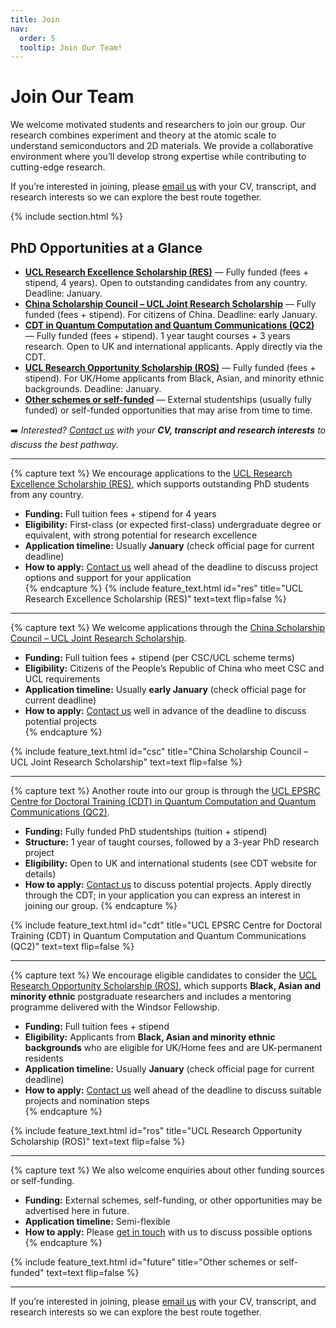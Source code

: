 ```yaml
---
title: Join
nav:
  order: 5
  tooltip: Join Our Team!
---
```


# Join Our Team

We welcome motivated students and researchers to join our group. Our research combines experiment and theory at the atomic scale to understand semiconductors and 2D materials. We provide a collaborative environment where you’ll develop strong expertise while contributing to cutting-edge research.

If you’re interested in joining, please [email us](/contact) with your CV, transcript, and research interests so we can explore the best route together.

{% include section.html %}

## PhD Opportunities at a Glance

- **[UCL Research Excellence Scholarship (RES)](#res)** — Fully funded (fees + stipend, 4 years). Open to outstanding candidates from any country. Deadline: January.  
- **[China Scholarship Council – UCL Joint Research Scholarship](#csc)** — Fully funded (fees + stipend). For citizens of China. Deadline: early January.  
- **[CDT in Quantum Computation and Quantum Communications (QC2)](#cdt)** — Fully funded (fees + stipend). 1 year taught courses + 3 years research. Open to UK and international applicants. Apply directly via the CDT.  
- **[UCL Research Opportunity Scholarship (ROS)](#ros)** — Fully funded (fees + stipend). For UK/Home applicants from Black, Asian, and minority ethnic backgrounds. Deadline: January.  
- **[Other schemes or self-funded](#future)** — External studentships (usually fully funded) or self-funded opportunities that may arise from time to time.  


➡️ *Interested? [Contact us](/contact) with your **CV, transcript and research interests** to discuss the best pathway.*

---
{% capture text %}
We encourage applications to the [UCL Research Excellence Scholarship (RES)](https://www.ucl.ac.uk/scholarships/research-excellence-scholarship), which supports outstanding PhD students from any country.  
- **Funding:** Full tuition fees + stipend for 4 years  
- **Eligibility:** First-class (or expected first-class) undergraduate degree or equivalent, with strong potential for research excellence  
- **Application timeline:** Usually **January** (check official page for current deadline)  
- **How to apply:** [Contact us](/contact) well ahead of the deadline to discuss project options and support for your application  
{% endcapture %}
{%
  include feature_text.html
  id="res"
  title="UCL Research Excellence Scholarship (RES)"
  text=text
  flip=false
%}
---

{% capture text %}
We welcome applications through the [China Scholarship Council – UCL Joint Research Scholarship](https://www.ucl.ac.uk/scholarships/china-scholarship-council-ucl-joint-research-scholarship).  

- **Funding:** Full tuition fees + stipend (per CSC/UCL scheme terms)  
- **Eligibility:** Citizens of the People’s Republic of China who meet CSC and UCL requirements  
- **Application timeline:** Usually **early January** (check official page for current deadline)  
- **How to apply:** [Contact us](/contact) well in advance of the deadline to discuss potential projects  
{% endcapture %}

{%
  include feature_text.html
  id="csc"
  title="China Scholarship Council – UCL Joint Research Scholarship"
  text=text
  flip=false
%}


---

{% capture text %}
Another route into our group is through the [UCL EPSRC Centre for Doctoral Training (CDT) in Quantum Computation and Quantum Communications (QC2)](https://www.ucl.ac.uk/mathematical-physical-sciences/quantum/study/quantum-doctoral-programmes).  

- **Funding:** Fully funded PhD studentships (tuition + stipend)  
- **Structure:** 1 year of taught courses, followed by a 3-year PhD research project  
- **Eligibility:** Open to UK and international students (see CDT website for details)  
- **How to apply:** [Contact us](/contact) to discuss potential projects. Apply directly through the CDT; in your application you can express an interest in joining our group. 
{% endcapture %}

{%
  include feature_text.html
  id="cdt"
  title="UCL EPSRC Centre for Doctoral Training (CDT) in Quantum Computation and Quantum Communications (QC2)"
  text=text
  flip=false
%}

---

{% capture text %}
We encourage eligible candidates to consider the [UCL Research Opportunity Scholarship (ROS)](https://www.ucl.ac.uk/scholarships/ucl-research-opportunity-scholarship), which supports **Black, Asian and minority ethnic** postgraduate researchers and includes a mentoring programme delivered with the Windsor Fellowship.  

- **Funding:** Full tuition fees + stipend  
- **Eligibility:** Applicants from **Black, Asian and minority ethnic backgrounds** who are eligible for UK/Home fees and are UK-permanent residents  
- **Application timeline:**  Usually **January** (check official page for current deadline)  
- **How to apply:** [Contact us](/contact) well ahead of the deadline to discuss suitable projects and nomination steps  
{% endcapture %}

{%
  include feature_text.html
  id="ros"
  title="UCL Research Opportunity Scholarship (ROS)"
  text=text
  flip=false
%}

---

{% capture text %}
We also welcome enquiries about other funding sources or self-funding.  

- **Funding:** External schemes, self-funding, or other opportunities may be advertised here in future.
- **Application timeline:** Semi-flexible 
- **How to apply:** Please [get in touch](/contact) with us to discuss possible options  
{% endcapture %}

{%
  include feature_text.html
  id="future"
  title="Other schemes or self-funded"
  text=text
  flip=false
%}

---

If you’re interested in joining, please [email us](/contact) with your CV, transcript, and research interests so we can explore the best route together.